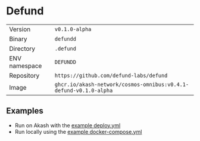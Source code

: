 # Defund

| | |
|---|---|
|Version|`v0.1.0-alpha`|
|Binary|`defundd`|
|Directory|`.defund`|
|ENV namespace|`DEFUNDD`|
|Repository|`https://github.com/defund-labs/defund`|
|Image|`ghcr.io/akash-network/cosmos-omnibus:v0.4.1-defund-v0.1.0-alpha`|

## Examples

- Run on Akash with the [example deploy.yml](./deploy.yml)
- Run locally using the [example docker-compose.yml](./docker-compose.yml)
